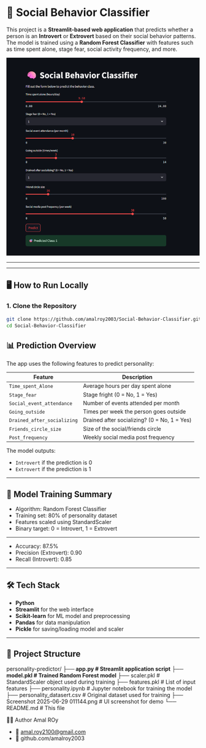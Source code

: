 # 🧠 Social Behavior Classifier

This project is a **Streamlit-based web application** that predicts whether a person is an **Introvert** or **Extrovert** based on their social behavior patterns. The model is trained using a **Random Forest Classifier** with features such as time spent alone, stage fear, social activity frequency, and more.

![App Screenshot](Screenshot%202025-06-29%20011144.png)

---


---

## 🖥️ How to Run Locally

### 1. Clone the Repository

```bash
git clone https://github.com/amalroy2003/Social-Behavior-Classifier.git
cd Social-Behavior-Classifier
```
## 📊 Prediction Overview

The app uses the following features to predict personality:

| Feature                     | Description                                             |
|-----------------------------|---------------------------------------------------------|
| `Time_spent_Alone`          | Average hours per day spent alone                      |
| `Stage_fear`                | Stage fright (0 = No, 1 = Yes)                         |
| `Social_event_attendance`   | Number of events attended per month                    |
| `Going_outside`             | Times per week the person goes outside                 |
| `Drained_after_socializing`| Drained after socializing? (0 = No, 1 = Yes)           |
| `Friends_circle_size`       | Size of the social/friends circle                      |
| `Post_frequency`            | Weekly social media post frequency                     |

The model outputs:

- `Introvert` if the prediction is 0  
- `Extrovert` if the prediction is 1

---

## 🧠 Model Training Summary

- Algorithm: Random Forest Classifier
- Training set: 80% of personality dataset
- Features scaled using StandardScaler
- Binary target: 0 = Introvert, 1 = Extrovert

---

- Accuracy: 87.5%
- Precision (Extrovert): 0.90
- Recall (Introvert): 0.85

---

## 🛠️ Tech Stack

- **Python**
- **Streamlit** for the web interface
- **Scikit-learn** for ML model and preprocessing
- **Pandas** for data manipulation
- **Pickle** for saving/loading model and scaler

---

## 📁 Project Structure

personality-predictor/
**├── app.py # Streamlit application script**
├**── model.pkl # Trained Random Forest model**
├── scaler.pkl # StandardScaler object used during training
├── features.pkl # List of input features
├── personality.ipynb # Jupyter notebook for training the model
├── personality_datasert.csv # Original dataset used for training
├── Screenshot 2025-06-29 011144.png # UI screenshot for demo
└── README.md # This file

🙋‍♀️ Author
Amal ROy
- 📧 amal.roy2100@gmail.com
- 🔗 github.com/amalroy2003
